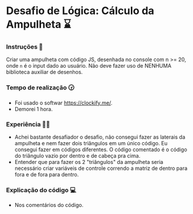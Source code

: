# Desafio de Lógica: Cálculo da Ampulheta ⌛

### Instruções 🚀

Criar uma ampulheta com código JS, desenhada no console com n >= 20, onde `n` é o input dado ao usuário.
Não deve fazer uso de NENHUMA biblioteca auxiliar de desenhos.

### Tempo de realização 🕝
- Foi usado o softwar https://clockify.me/.
- Demorei 1 hora.

### Experiência 🧑‍🔧 
- Achei bastante desafiador o desafio, não consegui fazer as laterais da ampulheta e nem fazer dois triângulos em um único código. Eu consegui fazer em códigos diferentes. O código comentado é o código do triângulo vazio por dentro e de cabeça pra cima.
- Entender que para fazer os 2 "triângulos" da ampulheta seria necessário criar variáveis de controle correndo a matriz de dentro para fora e de fora para dentro.

### Explicação do código 💻
- Nos comentários do código.

